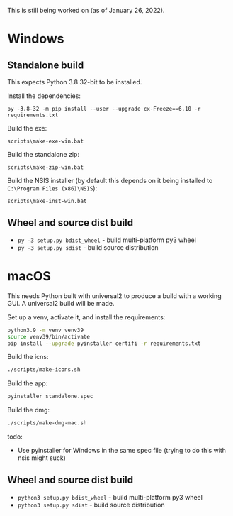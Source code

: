 This is still being worked on (as of January 26, 2022).

# Windows

## Standalone build
This expects Python 3.8 32-bit to be installed.

Install the dependencies:
```batch
py -3.8-32 -m pip install --user --upgrade cx-Freeze==6.10 -r requirements.txt
```

Build the exe:
```batch
scripts\make-exe-win.bat
```

Build the standalone zip:
```batch
scripts\make-zip-win.bat
```

Build the NSIS installer (by default this depends on it being installed to `C:\Program Files (x86)\NSIS`):
```
scripts\make-inst-win.bat
```

## Wheel and source dist build
* `py -3 setup.py bdist_wheel` - build multi-platform py3 wheel
* `py -3 setup.py sdist` - build source distribution

# macOS
This needs Python built with universal2 to produce a build with a working GUI. A universal2 build will be made.

Set up a venv, activate it, and install the requirements:
```sh
python3.9 -m venv venv39
source venv39/bin/activate
pip install --upgrade pyinstaller certifi -r requirements.txt
```

Build the icns:
```sh
./scripts/make-icons.sh
```

Build the app:
```sh
pyinstaller standalone.spec
```

Build the dmg:
```sh
./scripts/make-dmg-mac.sh
```

todo:
* Use pyinstaller for Windows in the same spec file (trying to do this with nsis might suck)

## Wheel and source dist build
* `python3 setup.py bdist_wheel` - build multi-platform py3 wheel
* `python3 setup.py sdist` - build source distribution
